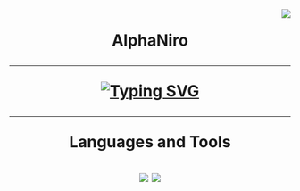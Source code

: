 <img align="right" src="https://visitor-badge.laobi.icu/badge?page_id=A2N1.A2N1" />

<h1 align="center">AlphaNiro
     
<hr/>

<p align="center">
     <a href="https://git.io/typing-svg"><img src="https://readme-typing-svg.herokuapp.com?font=Fira+Code&weight=700&size=28&letterSpacing=big&duration=3000&pause=500&color=0ED7F3&background=FF541900&center=true&vCenter=true&width=500&height=70&lines=Welcome+To+Planet+Earth!;Nice+To+Meet+You." alt="Typing SVG" /></a>

<hr/>

<p align="center">Languages and Tools<p>
<div align="center">
    <img src="https://skillicons.dev/icons?i=vscode,github,java,html" />
    <img src="https://skillicons.dev/icons?i=python,javascript" /><br>    

<!-- 
</div> - Container, die andere HTML-Elemente gruppieren können. Das </div>-Tag markiert das Ende dieses Containers.
<br/> - Wird verwendet, um den Text oder Inhalt direkt in die nächste Zeile zu bringen. Es ist ein selbstschließendes Tag, daher benötigt es kein schließendes </br>.
</h1> - Wird verwendet, um das Ende einer Hauptüberschrift (<h1>) zu kennzeichnen. <h1> ist die größte Überschrift und wird häufig für den Titel oder Hauptkopf einer Seite verwendet.
<p> - Wird verwendet, um Text in Absätzen darzustellen. Es sollte normalerweise mit </p> geschlossen werden. In deinem Fall gibt es keine Inhalte zwischen <p> und dem schließenden Tag, was bedeutungslos ist.
<hr/> - Wird verwendet, um Inhalte visuell zu trennen. Es ist auch ein selbstschließendes Tag und benötigt kein schließendes </hr>.
<html> </html>, <head> </head>, <title>, <body>
-->
